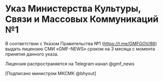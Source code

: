 # Указ Министерства Культуры, Связи и Массовых Коммуникаций №1

В соответствии с Указом Правительства №1 (https://t.me/GMFGOV/86) выдать лицензию СМИ «GMF-NEWS» сроком на 3 месяца с момента принятия данного указа.

Лицензия распространяется на Telegram канал @gmf_news

[Подписано министром МКСМК @bhyout]
